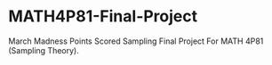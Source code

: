 # MATH4P81-Final-Project
March Madness Points Scored Sampling Final Project For MATH 4P81 (Sampling Theory).
